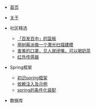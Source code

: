 <!-- docs/_sidebar.md -->

* [首页](README.md)
* [关于](about.md)



* 社区精选  
	- [「百发百中」的篮板](「百发百中」的篮板.md)  
	- [用树莓派做一个激光扫描建模](用树莓派做一个激光扫描建模仪.md)  
	- [害羞的口罩，见人就闭嘴，可以喝奶茶](害羞的口罩，见人就闭嘴，可以喝奶茶.md)  
	- [红外传感器](红外传感器.md)
* Spring框架  
	- [初识spring框架](spring/【10分钟学Spring】：（一）初识Spring框架.md)  
	- [依赖注入及示例](spring/【10分钟学Spring】：（二）一文搞懂spring依赖注入（DI）.md)  
	- [spring的条件化装配](spring/【10分钟学Spring】：（三）你了解spring的高级装配吗_条件化装配bean.md)
* 数据库